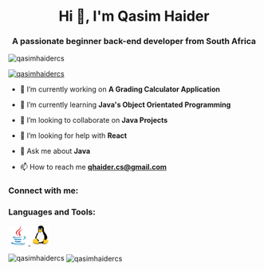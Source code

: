 <h1 align="center">Hi 👋, I'm Qasim Haider</h1>
<h3 align="center">A passionate beginner back-end developer from South Africa</h3>

<p align="left"> <img src="https://komarev.com/ghpvc/?username=qasimhaidercs&label=Profile%20views&color=0e75b6&style=flat" alt="qasimhaidercs" /> </p>

<p align="left"> <a href="https://github.com/ryo-ma/github-profile-trophy"><img src="https://github-profile-trophy.vercel.app/?username=qasimhaidercs" alt="qasimhaidercs" /></a> </p>

- 🔭 I’m currently working on **A Grading Calculator Application**

- 🌱 I’m currently learning **Java's Object Orientated Programming**

- 👯 I’m looking to collaborate on **Java Projects**

- 🤝 I’m looking for help with **React**

- 💬 Ask me about **Java**

- 📫 How to reach me **qhaider.cs@gmail.com**

<h3 align="left">Connect with me:</h3>
<p align="left">
</p>

<h3 align="left">Languages and Tools:</h3>
<p align="left"> <a href="https://www.java.com" target="_blank" rel="noreferrer"> <img src="https://raw.githubusercontent.com/devicons/devicon/master/icons/java/java-original.svg" alt="java" width="40" height="40"/> </a> <a href="https://www.linux.org/" target="_blank" rel="noreferrer"> <img src="https://raw.githubusercontent.com/devicons/devicon/master/icons/linux/linux-original.svg" alt="linux" width="40" height="40"/> </a> </p>

<p><img align="left" src="https://github-readme-stats.vercel.app/api/top-langs?username=qasimhaidercs&show_icons=true&locale=en&layout=compact" alt="qasimhaidercs" /></p>

<p>&nbsp;<img align="center" src="https://github-readme-stats.vercel.app/api?username=qasimhaidercs&show_icons=true&locale=en" alt="qasimhaidercs" /></p>
